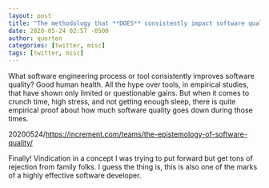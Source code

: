 ```yaml
---
layout: post
title: "The methodology that **DOES** consistently impact software quality"
date: 2020-05-24 02:57 -0500
author: quorten
categories: [twitter, misc]
tags: [twitter, misc]
---
```


What software engineering process or tool consistently improves
software quality?  Good human health.  All the hype over tools, in
empirical studies, that have shown only limited or questionable gains.
But when it comes to crunch time, high stress, and not getting enough
sleep, there is quite empirical proof about how much software quality
goes down during those times.

20200524/https://increment.com/teams/the-epistemology-of-software-quality/

Finally!  Vindication in a concept I was trying to put forward but get
tons of rejection from family folks.  I guess the thing is, this is
also one of the marks of a highly effective software developer.
